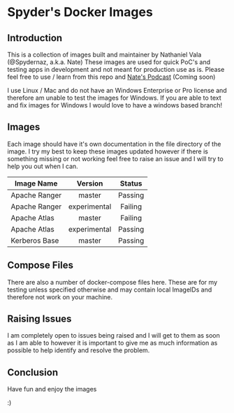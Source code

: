 # Spyder's Docker Images #

## Introduction ##

This is a collection of images built and maintainer by Nathaniel Vala (@Spydernaz, a.k.a. Nate)
These images are used for quick PoC's and testing apps in development and not meant for production use as is. Please feel free to use / learn from this repo and [Nate's Podcast](https://www.youtube.com/channel/UCm4X6i6qJ8nIjVB1Dg5GEog) (Coming soon)

I use Linux / Mac and do not have an Windows Enterprise or Pro license and therefore am unable to test the images for Windows. If you are able to text and fix images for Windows I would love to have a windows based branch!

## Images ##

Each image should have it's own documentation in the file directory of the image. I try my best to keep these images updated however if there is something missing or not working feel free to raise an issue and I will try to help you out when I can.

| Image Name | Version | Status |
| ---------- |:-------:|:------:|
| Apache Ranger | master | Passing |
| Apache Ranger | experimental | Failing |
| Apache Atlas | master | Failing |
| Apache Atlas | experimental | Passing |
| Kerberos Base | master | Passing |

## Compose Files ##

There are also a number of docker-compose files here. These are for my testing unless specified otherwise and may contain local ImageIDs and therefore not work on your machine.

## Raising Issues ##

I am completely open to issues being raised and I will get to them as soon as I am able to however it is important to give me as much information as possible to help identify and resolve the problem. 

## Conclusion ##

Have fun and enjoy the images

:)
